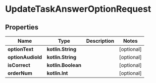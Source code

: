 
# UpdateTaskAnswerOptionRequest

## Properties
| Name | Type | Description | Notes |
| ------------ | ------------- | ------------- | ------------- |
| **optionText** | **kotlin.String** |  |  [optional] |
| **optionAudioId** | **kotlin.String** |  |  [optional] |
| **isCorrect** | **kotlin.Boolean** |  |  [optional] |
| **orderNum** | **kotlin.Int** |  |  [optional] |



